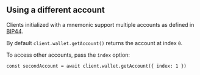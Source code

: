 ## Using a different account

Clients initialized with a mnemonic support multiple accounts as defined in [BIP44](https://github.com/bitcoin/bips/blob/master/bip-0044.mediawiki).

By default `client.wallet.getAccount()` returns the account at index `0`.

To access other accounts, pass the `index` option:

```
const secondAccount = await client.wallet.getAccount({ index: 1 })
```
